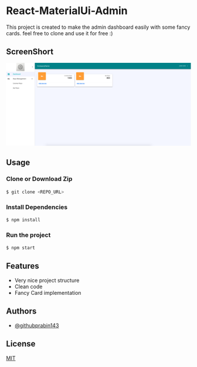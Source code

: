 # React-MaterialUi-Admin

This project is created to make the admin dashboard easily with some fancy cards. feel free to clone and use it for free :)

## ScreenShort
<img src="./gitImage/dashboard.png" alt="screenshot">

## Usage

### Clone or Download Zip

```sh
$ git clone <REPO_URL> 
```

### Install Dependencies

```sh
$ npm install
```

### Run the project

```sh
$ npm start
```

## Features

- Very nice project structure
- Clean code
- Fancy Card implementation

## Authors

- [@githubprabin143](https://github.com/githubprabin143)

  
## License

[MIT](https://choosealicense.com/licenses/mit/)
